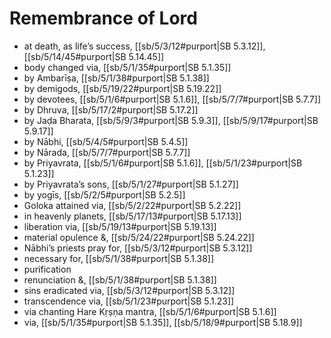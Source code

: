 # Remembrance of Lord

* at death, as life’s success, [[sb/5/3/12#purport|SB 5.3.12]], [[sb/5/14/45#purport|SB 5.14.45]]
* body changed via, [[sb/5/1/35#purport|SB 5.1.35]]
* by Ambarīṣa, [[sb/5/1/38#purport|SB 5.1.38]]
* by demigods, [[sb/5/19/22#purport|SB 5.19.22]]
* by devotees, [[sb/5/1/6#purport|SB 5.1.6]], [[sb/5/7/7#purport|SB 5.7.7]]
* by Dhruva, [[sb/5/17/2#purport|SB 5.17.2]]
* by Jaḍa Bharata, [[sb/5/9/3#purport|SB 5.9.3]], [[sb/5/9/17#purport|SB 5.9.17]]
* by Nābhi, [[sb/5/4/5#purport|SB 5.4.5]]
* by Nārada, [[sb/5/7/7#purport|SB 5.7.7]]
* by Priyavrata, [[sb/5/1/6#purport|SB 5.1.6]], [[sb/5/1/23#purport|SB 5.1.23]]
* by Priyavrata’s sons, [[sb/5/1/27#purport|SB 5.1.27]]
* by yogīs, [[sb/5/2/5#purport|SB 5.2.5]]
* Goloka attained via, [[sb/5/2/22#purport|SB 5.2.22]]
* in heavenly planets, [[sb/5/17/13#purport|SB 5.17.13]]
* liberation via, [[sb/5/19/13#purport|SB 5.19.13]]
* material opulence &, [[sb/5/24/22#purport|SB 5.24.22]]
* Nābhi’s priests pray for, [[sb/5/3/12#purport|SB 5.3.12]]
* necessary for, [[sb/5/1/38#purport|SB 5.1.38]]
* purification
* renunciation &, [[sb/5/1/38#purport|SB 5.1.38]]
* sins eradicated via, [[sb/5/3/12#purport|SB 5.3.12]]
* transcendence via, [[sb/5/1/23#purport|SB 5.1.23]]
* via chanting Hare Kṛṣṇa mantra, [[sb/5/1/6#purport|SB 5.1.6]]
* via, [[sb/5/1/35#purport|SB 5.1.35]], [[sb/5/18/9#purport|SB 5.18.9]]
